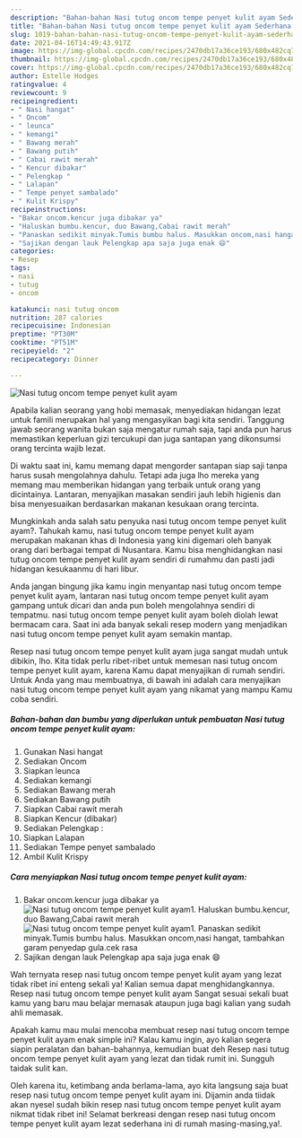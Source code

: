 ```yaml
---
description: "Bahan-bahan Nasi tutug oncom tempe penyet kulit ayam Sederhana dan Mudah Dibuat"
title: "Bahan-bahan Nasi tutug oncom tempe penyet kulit ayam Sederhana dan Mudah Dibuat"
slug: 1019-bahan-bahan-nasi-tutug-oncom-tempe-penyet-kulit-ayam-sederhana-dan-mudah-dibuat
date: 2021-04-16T14:49:43.917Z
image: https://img-global.cpcdn.com/recipes/2470db17a36ce193/680x482cq70/nasi-tutug-oncom-tempe-penyet-kulit-ayam-foto-resep-utama.jpg
thumbnail: https://img-global.cpcdn.com/recipes/2470db17a36ce193/680x482cq70/nasi-tutug-oncom-tempe-penyet-kulit-ayam-foto-resep-utama.jpg
cover: https://img-global.cpcdn.com/recipes/2470db17a36ce193/680x482cq70/nasi-tutug-oncom-tempe-penyet-kulit-ayam-foto-resep-utama.jpg
author: Estelle Hodges
ratingvalue: 4
reviewcount: 9
recipeingredient:
- " Nasi hangat"
- " Oncom"
- " leunca"
- " kemangi"
- " Bawang merah"
- " Bawang putih"
- " Cabai rawit merah"
- " Kencur dibakar"
- " Pelengkap "
- " Lalapan"
- " Tempe penyet sambalado"
- " Kulit Krispy"
recipeinstructions:
- "Bakar oncom.kencur juga dibakar ya"
- "Haluskan bumbu.kencur, duo Bawang,Cabai rawit merah"
- "Panaskan sedikit minyak.Tumis bumbu halus. Masukkan oncom,nasi hangat, tambahkan garam penyedap gula.cek rasa"
- "Sajikan dengan lauk Pelengkap apa saja juga enak 😄"
categories:
- Resep
tags:
- nasi
- tutug
- oncom

katakunci: nasi tutug oncom 
nutrition: 287 calories
recipecuisine: Indonesian
preptime: "PT30M"
cooktime: "PT51M"
recipeyield: "2"
recipecategory: Dinner

---
```



![Nasi tutug oncom tempe penyet kulit ayam](https://img-global.cpcdn.com/recipes/2470db17a36ce193/680x482cq70/nasi-tutug-oncom-tempe-penyet-kulit-ayam-foto-resep-utama.jpg)

Apabila kalian seorang yang hobi memasak, menyediakan hidangan lezat untuk famili merupakan hal yang mengasyikan bagi kita sendiri. Tanggung jawab seorang  wanita bukan saja mengatur rumah saja, tapi anda pun harus memastikan keperluan gizi tercukupi dan juga santapan yang dikonsumsi orang tercinta wajib lezat.

Di waktu  saat ini, kamu memang dapat mengorder santapan siap saji tanpa harus susah mengolahnya dahulu. Tetapi ada juga lho mereka yang memang mau memberikan hidangan yang terbaik untuk orang yang dicintainya. Lantaran, menyajikan masakan sendiri jauh lebih higienis dan bisa menyesuaikan berdasarkan makanan kesukaan orang tercinta. 



Mungkinkah anda salah satu penyuka nasi tutug oncom tempe penyet kulit ayam?. Tahukah kamu, nasi tutug oncom tempe penyet kulit ayam merupakan makanan khas di Indonesia yang kini digemari oleh banyak orang dari berbagai tempat di Nusantara. Kamu bisa menghidangkan nasi tutug oncom tempe penyet kulit ayam sendiri di rumahmu dan pasti jadi hidangan kesukaanmu di hari libur.

Anda jangan bingung jika kamu ingin menyantap nasi tutug oncom tempe penyet kulit ayam, lantaran nasi tutug oncom tempe penyet kulit ayam gampang untuk dicari dan anda pun boleh mengolahnya sendiri di tempatmu. nasi tutug oncom tempe penyet kulit ayam boleh diolah lewat bermacam cara. Saat ini ada banyak sekali resep modern yang menjadikan nasi tutug oncom tempe penyet kulit ayam semakin mantap.

Resep nasi tutug oncom tempe penyet kulit ayam juga sangat mudah untuk dibikin, lho. Kita tidak perlu ribet-ribet untuk memesan nasi tutug oncom tempe penyet kulit ayam, karena Kamu dapat menyajikan di rumah sendiri. Untuk Anda yang mau membuatnya, di bawah ini adalah cara menyajikan nasi tutug oncom tempe penyet kulit ayam yang nikamat yang mampu Kamu coba sendiri.

<!--inarticleads1-->

##### Bahan-bahan dan bumbu yang diperlukan untuk pembuatan Nasi tutug oncom tempe penyet kulit ayam:

1. Gunakan  Nasi hangat
1. Sediakan  Oncom
1. Siapkan  leunca
1. Sediakan  kemangi
1. Sediakan  Bawang merah
1. Sediakan  Bawang putih
1. Siapkan  Cabai rawit merah
1. Siapkan  Kencur (dibakar)
1. Sediakan  Pelengkap :
1. Siapkan  Lalapan
1. Sediakan  Tempe penyet sambalado
1. Ambil  Kulit Krispy




<!--inarticleads2-->

##### Cara menyiapkan Nasi tutug oncom tempe penyet kulit ayam:

1. Bakar oncom.kencur juga dibakar ya
<img src="https://img-global.cpcdn.com/steps/cb707064f4572229/160x128cq70/nasi-tutug-oncom-tempe-penyet-kulit-ayam-langkah-memasak-1-foto.jpg" alt="Nasi tutug oncom tempe penyet kulit ayam">1. Haluskan bumbu.kencur, duo Bawang,Cabai rawit merah
<img src="https://img-global.cpcdn.com/steps/3e02219f2bd92b0e/160x128cq70/nasi-tutug-oncom-tempe-penyet-kulit-ayam-langkah-memasak-2-foto.jpg" alt="Nasi tutug oncom tempe penyet kulit ayam">1. Panaskan sedikit minyak.Tumis bumbu halus. Masukkan oncom,nasi hangat, tambahkan garam penyedap gula.cek rasa
1. Sajikan dengan lauk Pelengkap apa saja juga enak 😄




Wah ternyata resep nasi tutug oncom tempe penyet kulit ayam yang lezat tidak ribet ini enteng sekali ya! Kalian semua dapat menghidangkannya. Resep nasi tutug oncom tempe penyet kulit ayam Sangat sesuai sekali buat kamu yang baru mau belajar memasak ataupun juga bagi kalian yang sudah ahli memasak.

Apakah kamu mau mulai mencoba membuat resep nasi tutug oncom tempe penyet kulit ayam enak simple ini? Kalau kamu ingin, ayo kalian segera siapin peralatan dan bahan-bahannya, kemudian buat deh Resep nasi tutug oncom tempe penyet kulit ayam yang lezat dan tidak rumit ini. Sungguh taidak sulit kan. 

Oleh karena itu, ketimbang anda berlama-lama, ayo kita langsung saja buat resep nasi tutug oncom tempe penyet kulit ayam ini. Dijamin anda tiidak akan nyesel sudah bikin resep nasi tutug oncom tempe penyet kulit ayam nikmat tidak ribet ini! Selamat berkreasi dengan resep nasi tutug oncom tempe penyet kulit ayam lezat sederhana ini di rumah masing-masing,ya!.

